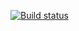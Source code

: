 [![Build status](https://ci.appveyor.com/api/projects/status/00jn6kilr59bivnd?svg=true)](https://ci.appveyor.com/project/KuzminaYuliya/ajs-5-1-classes)
